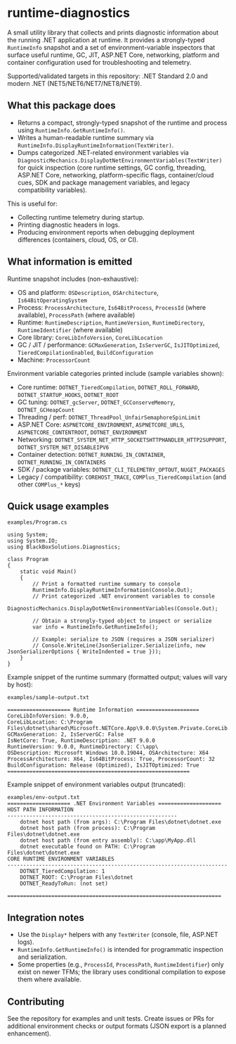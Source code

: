 # runtime-diagnostics

A small utility library that collects and prints diagnostic information about the running .NET application at runtime. It provides a strongly-typed `RuntimeInfo` snapshot and a set of environment-variable inspectors that surface useful runtime, GC, JIT, ASP.NET Core, networking, platform and container configuration used for troubleshooting and telemetry.

Supported/validated targets in this repository: .NET Standard 2.0 and modern .NET (NET5/NET6/NET7/NET8/NET9).

## What this package does

- Returns a compact, strongly-typed snapshot of the runtime and process using `RuntimeInfo.GetRuntimeInfo()`.
- Writes a human-readable runtime summary via `RuntimeInfo.DisplayRuntimeInformation(TextWriter)`.
- Dumps categorized .NET-related environment variables via `DiagnosticMechanics.DisplayDotNetEnvironmentVariables(TextWriter)` for quick inspection (core runtime settings, GC config, threading, ASP.NET Core, networking, platform-specific flags, container/cloud cues, SDK and package management variables, and legacy compatibility variables).

This is useful for:
- Collecting runtime telemetry during startup.
- Printing diagnostic headers in logs.
- Producing environment reports when debugging deployment differences (containers, cloud, OS, or CI).

## What information is emitted

Runtime snapshot includes (non-exhaustive):
- OS and platform: `OSDescription`, `OSArchitecture`, `Is64BitOperatingSystem`
- Process: `ProcessArchitecture`, `Is64BitProcess`, `ProcessId` (where available), `ProcessPath` (where available)
- Runtime: `RuntimeDescription`, `RuntimeVersion`, `RuntimeDirectory`, `RuntimeIdentifier` (where available)
- Core library: `CoreLibInfoVersion`, `CoreLibLocation`
- GC / JIT / performance: `GCMaxGeneration`, `IsServerGC`, `IsJITOptimized`, `TieredCompilationEnabled`, `BuildConfiguration`
- Machine: `ProcessorCount`

Environment variable categories printed include (sample variables shown):
- Core runtime: `DOTNET_TieredCompilation`, `DOTNET_ROLL_FORWARD`, `DOTNET_STARTUP_HOOKS`, `DOTNET_ROOT`
- GC tuning: `DOTNET_gcServer`, `DOTNET_GCConserveMemory`, `DOTNET_GCHeapCount`
- Threading / perf: `DOTNET_ThreadPool_UnfairSemaphoreSpinLimit`
- ASP.NET Core: `ASPNETCORE_ENVIRONMENT`, `ASPNETCORE_URLS`, `ASPNETCORE_CONTENTROOT`, `DOTNET_ENVIRONMENT`
- Networking: `DOTNET_SYSTEM_NET_HTTP_SOCKETSHTTPHANDLER_HTTP2SUPPORT`, `DOTNET_SYSTEM_NET_DISABLEIPV6`
- Container detection: `DOTNET_RUNNING_IN_CONTAINER`, `DOTNET_RUNNING_IN_CONTAINERS`
- SDK / package variables: `DOTNET_CLI_TELEMETRY_OPTOUT`, `NUGET_PACKAGES`
- Legacy / compatibility: `COREHOST_TRACE`, `COMPlus_TieredCompilation` (and other `COMPlus_*` keys)

## Quick usage examples

```
examples/Program.cs 

using System; 
using System.IO; 
using BlackBoxSolutions.Diagnostics;

class Program
{
    static void Main()
    {
        // Print a formatted runtime summary to console
        RuntimeInfo.DisplayRuntimeInformation(Console.Out);
        // Print categorized .NET environment variables to console
        DiagnosticMechanics.DisplayDotNetEnvironmentVariables(Console.Out);

        // Obtain a strongly-typed object to inspect or serialize
        var info = RuntimeInfo.GetRuntimeInfo();
    
        // Example: serialize to JSON (requires a JSON serializer)
        // Console.WriteLine(JsonSerializer.Serialize(info, new JsonSerializerOptions { WriteIndented = true }));
    }
}
```
Example snippet of the runtime summary (formatted output; values will vary by host):
```
examples/sample-output.txt

==================== Runtime Information ====================
CoreLibInfoVersion: 9.0.0,
CoreLibLocation: C:\Program Files\dotnet\shared\Microsoft.NETCore.App\9.0.0\System.Private.CoreLib.dll
GCMaxGeneration: 2, IsServerGC: False
IsNetCore: True, RuntimeDescription: .NET 9.0.0
RuntimeVersion: 9.0.0, RuntimeDirectory: C:\app\
OSDescription: Microsoft Windows 10.0.19044, OSArchitecture: X64
ProcessArchitecture: X64, Is64BitProcess: True, ProcessorCount: 32
BuildConfiguration: Release (Optimized), IsJITOptimized: True
==========================================================
```

Example snippet of environment variables output (truncated):
```
examples/env-output.txt
==================== .NET Environment Variables ====================
HOST PATH INFORMATION
------------------------------------------------------
    dotnet host path (from args): C:\Program Files\dotnet\dotnet.exe
    dotnet host path (from process): C:\Program Files\dotnet\dotnet.exe
    dotnet host path (from entry assembly): C:\app\MyApp.dll
    dotnet executable found on PATH: C:\Program Files\dotnet\dotnet.exe
CORE RUNTIME ENVIRONMENT VARIABLES
----------------------------------------------------------------------
    DOTNET_TieredCompilation: 1
    DOTNET_ROOT: C:\Program Files\dotnet
    DOTNET_ReadyToRun: (not set)

====================================================================
```

## Integration notes
- Use the `Display*` helpers with any `TextWriter` (console, file, ASP.NET logs).
- `RuntimeInfo.GetRuntimeInfo()` is intended for programmatic inspection and serialization.
- Some properties (e.g., `ProcessId`, `ProcessPath`, `RuntimeIdentifier`) only exist on newer TFMs; the library uses conditional compilation to expose them where available.

## Contributing
See the repository for examples and unit tests. Create issues or PRs for additional environment checks
or output formats (JSON export is a planned enhancement).



